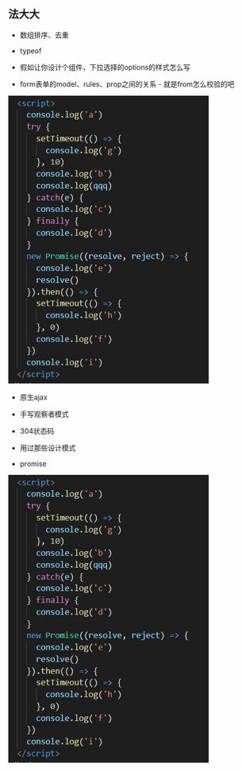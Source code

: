 
## 法大大

- 数组排序、去重

- typeof

- 假如让你设计个组件，下拉选择的options的样式怎么写

- form表单的model、rules、prop之间的关系 - 就是from怎么校验的吧

![promise](./image/promise.png)

- 原生ajax

- 手写观察者模式

- 304状态码

- 用过那些设计模式

- promise

![promise](./image/promise.png)